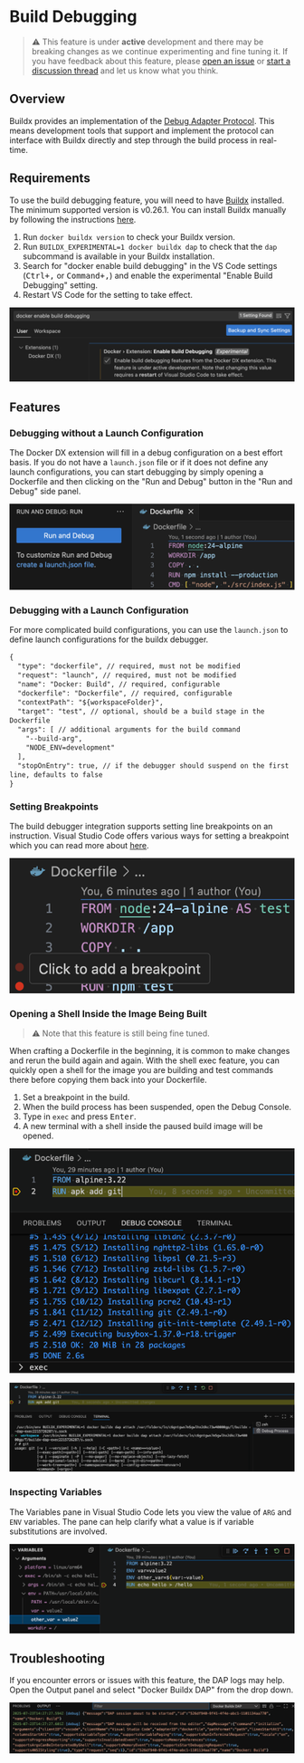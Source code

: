 # Build Debugging

> ⚠️ This feature is under **active** development and there may be breaking changes as we continue experimenting and fine tuning it. If you have feedback about this feature, please [open an issue](https://github.com/docker/vscode-extension/issues) or [start a discussion thread](https://github.com/docker/vscode-extension/discussions) and let us know what you think.

## Overview

Buildx provides an implementation of the [Debug Adapter Protocol](https://microsoft.github.io/debug-adapter-protocol/). This means development tools that support and implement the protocol can interface with Buildx directly and step through the build process in real-time.

## Requirements

To use the build debugging feature, you will need to have [Buildx](https://github.com/docker/buildx) installed. The minimum supported version is v0.26.1. You can install Buildx manually by following the instructions [here](https://github.com/docker/buildx?tab=readme-ov-file#manual-download). 

1. Run `docker buildx version` to check your Buildx version.
2. Run `BUILDX_EXPERIMENTAL=1 docker buildx dap` to check that the `dap` subcommand is available in your Buildx installation.
3. Search for "docker enable build debugging" in the VS Code settings (<kbd>Ctrl+,</kbd> or <kbd>Command+,</kbd>) and enable the experimental "Enable Build Debugging" setting.
4. Restart VS Code for the setting to take effect.

![Use the settings page to enable the build debugging feature](resources/debugging/settings.png)

## Features

### Debugging without a Launch Configuration

The Docker DX extension will fill in a debug configuration on a best effort basis. If you do not have a `launch.json` file or if it does not define any launch configurations, you can start debugging by simply opening a Dockerfile and then clicking on the "Run and Debug" button in the "Run and Debug" side panel.

![Use the "Run and Debug" button to launch a debug session without a launch.json file](resources/debugging/debug-without-config.png)

### Debugging with a Launch Configuration

For more complicated build configurations, you can use the `launch.json` to define launch configurations for the buildx debugger.

```jsonc
{
  "type": "dockerfile", // required, must not be modified
  "request": "launch", // required, must not be modified
  "name": "Docker: Build", // required, configurable
  "dockerfile": "Dockerfile", // required, configurable
  "contextPath": "${workspaceFolder}",
  "target": "test", // optional, should be a build stage in the Dockerfile
  "args": [ // additional arguments for the build command
    "--build-arg",
    "NODE_ENV=development"
  ],
  "stopOnEntry": true, // if the debugger should suspend on the first line, defaults to false
}
```

### Setting Breakpoints

The build debugger integration supports setting line breakpoints on an instruction. Visual Studio Code offers various ways for setting a breakpoint which you can read more about [here](https://code.visualstudio.com/docs/debugtest/debugging#_breakpoints).

![Add breakpoints by clicking on the left side of the editor](resources/debugging/add-breakpoints.png)

### Opening a Shell Inside the Image Being Built

> ⚠️ Note that this feature is still being fine tuned.

When crafting a Dockerfile in the beginning, it is common to make changes and rerun the build again and again. With the shell exec feature, you can quickly open a shell for the image you are building and test commands there before copying them back into your Dockerfile.

1. Set a breakpoint in the build.
2. When the build process has been suspended, open the Debug Console.
3. Type in `exec` and press <kbd>Enter</kbd>.
4. A new terminal with a shell inside the paused build image will be opened.

![Run exec in the Debug Console to open a terminal](resources/debugging/debug-exec-invoke.png)

![The opened terminal can be interfaced with for debugging in real-time](resources/debugging/debug-exec-shell.png)

### Inspecting Variables

The Variables pane in Visual Studio Code lets you view the value of `ARG` and `ENV` variables. The pane can help clarify what a value is if variable substitutions are involved.

![The opened terminal can be interfaced with for debugging in real-time](resources/debugging/variables.png)

## Troubleshooting

If you encounter errors or issues with this feature, the DAP logs may help. Open the Output panel and select "Docker Buildx DAP" from the drop down.

![The opened terminal can be interfaced with for debugging in real-time](resources/debugging/dap-logs.png)
